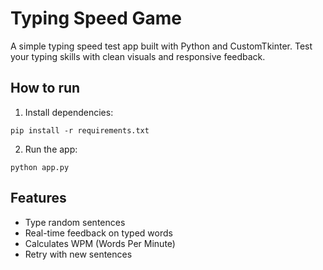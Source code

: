 # Typing Speed Game

A simple typing speed test app built with Python and CustomTkinter.
Test your typing skills with clean visuals and responsive feedback.

## How to run

1. Install dependencies:
```
pip install -r requirements.txt
```

2. Run the app:
```
python app.py
```

## Features
- Type random sentences  
- Real-time feedback on typed words  
- Calculates WPM (Words Per Minute)  
- Retry with new sentences
